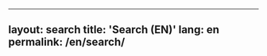 <!-- en/search.md  버전 정보_202510171235 -->
---
layout: search
title: 'Search (EN)'
lang: en
permalink: /en/search/
---
